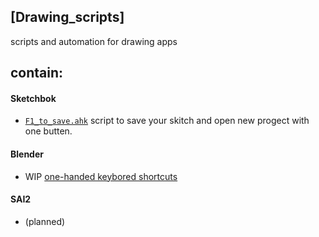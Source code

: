                              
## [Drawing_scripts]
scripts and automation for drawing apps

## contain: 

#### Sketchbok 
 * [`F1_to_save.ahk`](https://github.com/xmaxrayx/Drawing_scripts/tree/main/SketchbookPro) script to save your skitch and open new progect with one butten.


#### Blender 

* WIP [one-handed keybored shortcuts](https://github.com/xmaxrayx/Drawing_scripts/tree/main/Blender)

#### SAI2 
- (planned)
